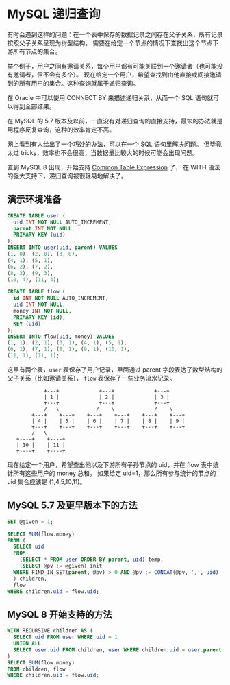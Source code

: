 # MySQL 递归查询

有时会遇到这样的问题：在一个表中保存的数据记录之间存在父子关系，所有记录按照父子关系呈现为树型结构，
需要在给定一个节点的情况下查找出这个节点下游所有节点的集合。

举个例子，用户之间有邀请关系，每个用户都有可能关联到一个邀请者（也可能没有邀请者，但不会有多个）。
现在给定一个用户，希望查找到由他直接或间接邀请到的所有用户的集合。这种查询就属于递归查询。

在 Oracle 中可以使用 CONNECT BY 来描述递归关系，从而一个 SQL 语句就可以得到全部结果。

在 MySQL 的 5.7 版本及以前，一直没有对递归查询的直接支持，最笨的办法就是用程序反复查询，这种的效率肯定不高。

网上看到有人给出了一个[巧妙的办法](https://stackoverflow.com/a/33737203)，可以在一个 SQL 语句里解决问题。
但毕竟太过 tricky，效率也不会很高，当数据量比较大的时候可能会出现问题。

直到 MySQL 8 出现，开始支持 [Common Table Expression](https://dev.mysql.com/doc/refman/8.0/en/with.html) 了，
在 WITH 语法的强大支持下，递归查询被很轻易地解决了。

## 演示环境准备

```sql
CREATE TABLE user (
  uid INT NOT NULL AUTO_INCREMENT,
  parent INT NOT NULL,
  PRIMARY KEY (uid)
);
INSERT INTO user(uid, parent) VALUES
(1, 0), (2, 0), (3, 0),
(4, 1), (5, 1),
(6, 2), (7, 2),
(8, 3), (9, 3),
(10, 4), (11, 4);

CREATE TABLE flow (
  id INT NOT NULL AUTO_INCREMENT,
  uid INT NOT NULL,
  money INT NOT NULL,
  PRIMARY KEY (id),
  KEY (uid)
);
INSERT INTO flow(uid, money) VALUES
(1, 1), (2, 1), (3, 1), (4, 1), (5, 1),
(6, 1), (7, 1), (8, 1), (9, 1), (10, 1),
(11, 1), (11, 1);
```

这里有两个表，`user` 表保存了用户记录，里面通过 parent 字段表达了数型结构的父子关系（比如邀请关系），
`flow` 表保存了一些业务流水记录。

```
            +---+             +---+             +---+
            | 1 |             | 2 |             | 3 |
            +---+             +---+             +---+
            /   \            /    \             /    \
        +---+    +---+    +---+    +---+    +---+    +---+
        | 4 |    | 5 |    | 6 |    | 7 |    | 8 |    | 9 |
        +---+    +---+    +---+    +---+    +---+    +---+
        /   \
   +----+    +----+
   | 10 |    | 11 |
   +----+    +----+
```

现在给定一个用户，希望查出他以及下游所有子孙节点的 uid，并在 flow 表中统计所有这些用户的 money 总和。
如果给定 uid=1，那么所有参与统计的节点的 uid 集合应该是 (1,4,5,10,11)。

## MySQL 5.7 及更早版本下的方法

```sql
SET @given = 1;

SELECT SUM(flow.money)
FROM (
  SELECT uid
  FROM
    (SELECT * FROM user ORDER BY parent, uid) temp,
    (SELECT @pv := @given) init
  WHERE FIND_IN_SET(parent, @pv) > 0 AND @pv := CONCAT(@pv, ',', uid)
  ) children,
  flow
WHERE children.uid = flow.uid;
```

## MySQL 8 开始支持的方法

```sql
WITH RECURSIVE children AS (
  SELECT uid FROM user WHERE uid = 1
  UNION ALL
  SELECT user.uid FROM children, user WHERE children.uid = user.parent
)
SELECT SUM(flow.money)
FROM children, flow
WHERE children.uid = flow.uid;
```
